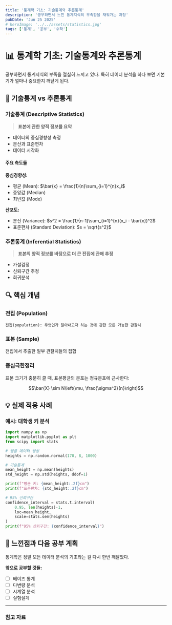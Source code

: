 ```yaml
---
title: '통계학 기초: 기술통계와 추론통계'
description: '공부하면서 느낀 통계지식의 부족함을 채워가는 과정'
pubDate: 'Jun 25 2025'
# heroImage: '../../assets/statistics.jpg'
tags: ['통계', '공부', '수학']
---
```


# 📊 통계학 기초: 기술통계와 추론통계

공부하면서 통계지식의 부족을 절실히 느끼고 있다. 특히 데이터 분석을 하다 보면 기본기가 얼마나 중요한지 깨닫게 된다.

## 🎯 기술통계 vs 추론통계

### 기술통계 (Descriptive Statistics)
> **표본에 관한 양적 정보를 요약**

- 데이터의 중심경향성 측정
- 분산과 표준편차
- 데이터 시각화

#### 주요 측도들

**중심경향성:**
- 평균 (Mean): $\bar{x} = \frac{1}{n}\sum_{i=1}^{n}x_i$
- 중앙값 (Median)
- 최빈값 (Mode)

**산포도:**
- 분산 (Variance): $s^2 = \frac{1}{n-1}\sum_{i=1}^{n}(x_i - \bar{x})^2$
- 표준편차 (Standard Deviation): $s = \sqrt{s^2}$

### 추론통계 (Inferential Statistics)
> **표본의 양적 정보를 바탕으로 더 큰 전집에 관해 추정**

- 가설검정
- 신뢰구간 추정
- 회귀분석

## 🔍 핵심 개념

### 전집 (Population)
```
전집(population): 무엇인가 알아내고자 하는 것에 관한 모든 가능한 관찰치
```

### 표본 (Sample)
전집에서 추출한 일부 관찰치들의 집합

### 중심극한정리
표본 크기가 충분히 클 때, 표본평균의 분포는 정규분포에 근사한다:

$$\bar{X} \sim N\left(\mu, \frac{\sigma^2}{n}\right)$$

## 💡 실제 적용 사례

### 예시: 대학생 키 분석
```python
import numpy as np
import matplotlib.pyplot as plt
from scipy import stats

# 샘플 데이터 생성
heights = np.random.normal(170, 8, 1000)

# 기술통계
mean_height = np.mean(heights)
std_height = np.std(heights, ddof=1)

print(f"평균 키: {mean_height:.2f}cm")
print(f"표준편차: {std_height:.2f}cm")

# 95% 신뢰구간
confidence_interval = stats.t.interval(
    0.95, len(heights)-1, 
    loc=mean_height, 
    scale=stats.sem(heights)
)
print(f"95% 신뢰구간: {confidence_interval}")
```

## 🤔 느낀점과 다음 공부 계획

통계학은 정말 모든 데이터 분석의 기초라는 걸 다시 한번 깨달았다. 

**앞으로 공부할 것들:**
- [ ] 베이즈 통계
- [ ] 다변량 분석
- [ ] 시계열 분석
- [ ] 실험설계

---

### 참고 자료
